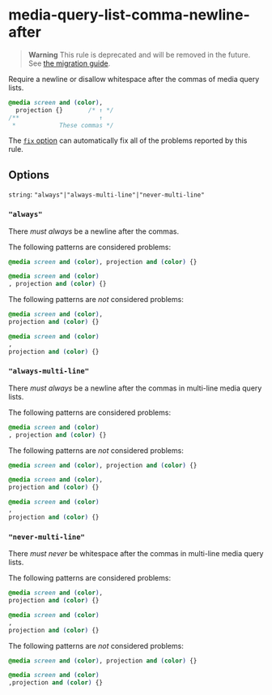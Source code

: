 # media-query-list-comma-newline-after  
  
> **Warning** This rule is deprecated and will be removed in the future. See [the migration guide](../../../docs/migration-guide/to-15.md).  
  
Require a newline or disallow whitespace after the commas of media query lists.  
  
<!-- prettier-ignore -->  
```css  
@media screen and (color),  
  projection {}       /* ↑ */  
/**                      ↑  
 *            These commas */  
```  
  
The [`fix` option](../../../docs/user-guide/options.md#fix) can automatically fix all of the problems reported by this rule.  
  
## Options  
  
`string`: `"always"|"always-multi-line"|"never-multi-line"`  
  
### `"always"`  
  
There _must always_ be a newline after the commas.  
  
The following patterns are considered problems:  
  
<!-- prettier-ignore -->  
```css  
@media screen and (color), projection and (color) {}  
```  
  
<!-- prettier-ignore -->  
```css  
@media screen and (color)  
, projection and (color) {}  
```  
  
The following patterns are _not_ considered problems:  
  
<!-- prettier-ignore -->  
```css  
@media screen and (color),  
projection and (color) {}  
```  
  
<!-- prettier-ignore -->  
```css  
@media screen and (color)  
,  
projection and (color) {}  
```  
  
### `"always-multi-line"`  
  
There _must always_ be a newline after the commas in multi-line media query lists.  
  
The following patterns are considered problems:  
  
<!-- prettier-ignore -->  
```css  
@media screen and (color)  
, projection and (color) {}  
```  
  
The following patterns are _not_ considered problems:  
  
<!-- prettier-ignore -->  
```css  
@media screen and (color), projection and (color) {}  
```  
  
<!-- prettier-ignore -->  
```css  
@media screen and (color),  
projection and (color) {}  
```  
  
<!-- prettier-ignore -->  
```css  
@media screen and (color)  
,  
projection and (color) {}  
```  
  
### `"never-multi-line"`  
  
There _must never_ be whitespace after the commas in multi-line media query lists.  
  
The following patterns are considered problems:  
  
<!-- prettier-ignore -->  
```css  
@media screen and (color),  
projection and (color) {}  
```  
  
<!-- prettier-ignore -->  
```css  
@media screen and (color)  
,  
projection and (color) {}  
```  
  
The following patterns are _not_ considered problems:  
  
<!-- prettier-ignore -->  
```css  
@media screen and (color), projection and (color) {}  
```  
  
<!-- prettier-ignore -->  
```css  
@media screen and (color)  
,projection and (color) {}  
```  
